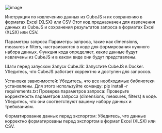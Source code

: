 ![image](https://github.com/user-attachments/assets/bc785ddf-c3d5-40b2-9cd8-7ba6c7909b89)


Инструкция по извлечению данных из CubeJS и их сохранению в форматах Excel (XLSX) или CSV
Этот код предназначен для извлечения данных из CubeJS и сохранения результатов запроса в форматах Excel (XLSX) или CSV.

Параметры запроса
Параметры запроса, такие как dimensions, measures и filters, настраиваются в коде для формирования нужного набора данных. Функция кода определяет, какие данные будут извлечены из CubeJS и в каком виде они будут представлены.

Шаги перед запуском
Запуск CubeJS:
Запустите CubeJS в Docker. Убедитесь, что CubeJS работает корректно и доступен для запросов.

Установка зависимостей:
Убедитесь, что все необходимые библиотеки установлены. Для этого используйте команду: pip install -r requirements.txt
Проверка параметров запроса:
Проверьте корректность параметров запроса (dimensions, measures, filters) в коде. Убедитесь, что они соответствуют вашему набору данных и требованиям.

Форматирование данных перед экспортом:
Убедитесь, что данные корректно форматированы перед экспортом в формат Excel (XLSX) или CSV.
